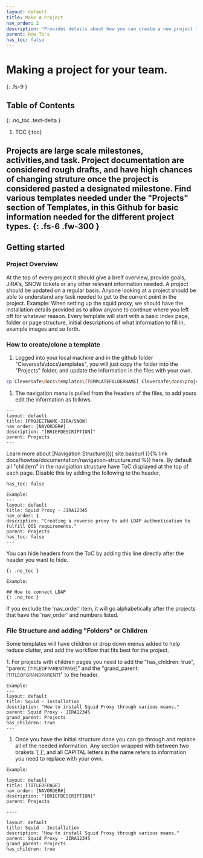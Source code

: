 ```yaml
---
layout: default
title: Make A Project
nav_order: 2
description: "Provides details about how you can create a new project to be added to our documentation. "
parent: How To's
has_toc: false
---
```


# Making a project for your team.
{: .fs-9 }

## Table of Contents 
{: .no_toc .text-delta }

1. TOC
{:toc}

Projects are large scale milestones, activities,and task. Project documentation are considered rough drafts, and have high chances of changing struture once the project is considered pasted a designated milestone. Find various templates needed under the "Projects" section of Templates, in this Github for basic information needed for the different project types. 
{: .fs-6 .fw-300 }
---

## Getting started

### Project Overview

At the top of every project it should give a breif overview, provide goals, JIRA's, SNOW tickets or any other relevant information needed. A project should be updated on a regular basis. Anyone looking at a project should be able to understand any task needed to get to the current point in the project. Example: When setting up the squid proxy, we should have the installation details provided as to allow anyone to continue where you left off for whatever reason. Every template will start with a basic index page, folder or page structure, initial descriptions of what information to fill in, example images and so forth. 

### How to create/clone a template

1. Logged into your local machine and in the github folder "Cleversafe\docs\templates\", you will just copy the folder into the "Projects" folder, and update the information in the files with your own. 

```bash
cp Cleversafe\docs\templates\[TEMPLATEFOLDERNAME] Cleversafe\docs\projects\[PROJECTNAME-JIRA\SNOW] 
```

1. The navigation menu is pulled from the headers of the files, to add yours edit the information as follows.

```
---
layout: default
title: [PROJECTNAME-JIRA/SNOW]
nav_order: [NAVORDER#]
description: "[BRIEFDESCRIPTION]"
parent: Projects
---
```

Learn more about [Navigation Structure]({{ site.baseurl }}{% link docs/howtos/documentation/navigation-structure.md %}) here. By default all "childern" in the navigiation structure have ToC displayed at the top of each page. Disable this by adding the following to the header, 

```
has_toc: false

Example:
---
layout: default
title: Squid Proxy - JIRA12345
nav_order: 1
description: "Creating a reverse proxy to add LDAP authentication to fulfill QOS requirements."
parent: Projects
has_toc: false
---
```

You can hide headers from the ToC by adding this line directly after the header you want to hide.

```
{: .no_toc }

Example:

## How to connect LDAP
{: .no_toc }
```

If you exclude the 'nav_order' item, it will go alphabetically after the projects that have the 'nav_order' and numbers listed.

### File Structure and adding "Folders" or Children

Some templates will have children or drop down menus added to help reduce clutter, and add the workflow that fits best for the project. 
<div markdown="1">
1. For projects with children pages you need to add the "has_children: true", "parent: <small>[TITLEOFPARENTPAGE]</small>" and the "grand_parent: <small>[TITLEOFGRANDPARENT]</small>" to the header. 

```
Example:
---
layout: default
title: Squid - Installation
description: "How to install Squid Proxy through various means."
parent: Squid Proxy - JIRA12345
grand_parent: Projects
has_children: true
---
```
1. Once you have the initial structure done you can go through and replace all of the needed information. Any section wrapped with between two brakets '[ ]', and all CAPITAL letters in the name refers to information you need to replace with your own.

```
Example: 

layout: default
title: [TITLEOFPAGE]
nav_order: [NAVORDER#]
description: "[BRIEFDESCRIPTION]"
parent: Projects

----

layout: default
title: Squid - Installation
description: "How to install Squid Proxy through various means."
parent: Squid Proxy - JIRA12345
grand_parent: Projects
has_children: true
```
</div>